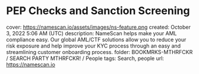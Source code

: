 # PEP Checks and Sanction Screening

cover: https://namescan.io/assets/images/ns-feature.png
created: October 3, 2022 5:06 AM (UTC)
description: NameScan helps make your AML compliance easy. Our global AML/CTF solutions allow you to reduce your risk exposure and help improve your KYC process through an easy and streamlining customer onboarding process.
folder: BOOKMRKS-MTHRFCKR / SEARCH PARTY MTHRFCKR! / People
tags: Search, people
url: https://namescan.io